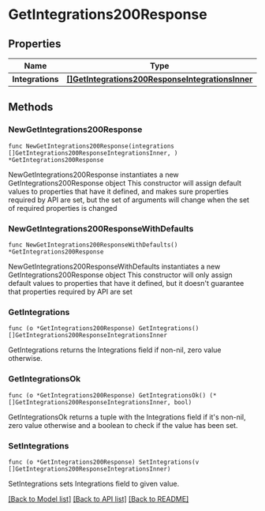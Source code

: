 # GetIntegrations200Response

## Properties

Name | Type | Description | Notes
------------ | ------------- | ------------- | -------------
**Integrations** | [**[]GetIntegrations200ResponseIntegrationsInner**](GetIntegrations200ResponseIntegrationsInner.md) |  | 

## Methods

### NewGetIntegrations200Response

`func NewGetIntegrations200Response(integrations []GetIntegrations200ResponseIntegrationsInner, ) *GetIntegrations200Response`

NewGetIntegrations200Response instantiates a new GetIntegrations200Response object
This constructor will assign default values to properties that have it defined,
and makes sure properties required by API are set, but the set of arguments
will change when the set of required properties is changed

### NewGetIntegrations200ResponseWithDefaults

`func NewGetIntegrations200ResponseWithDefaults() *GetIntegrations200Response`

NewGetIntegrations200ResponseWithDefaults instantiates a new GetIntegrations200Response object
This constructor will only assign default values to properties that have it defined,
but it doesn't guarantee that properties required by API are set

### GetIntegrations

`func (o *GetIntegrations200Response) GetIntegrations() []GetIntegrations200ResponseIntegrationsInner`

GetIntegrations returns the Integrations field if non-nil, zero value otherwise.

### GetIntegrationsOk

`func (o *GetIntegrations200Response) GetIntegrationsOk() (*[]GetIntegrations200ResponseIntegrationsInner, bool)`

GetIntegrationsOk returns a tuple with the Integrations field if it's non-nil, zero value otherwise
and a boolean to check if the value has been set.

### SetIntegrations

`func (o *GetIntegrations200Response) SetIntegrations(v []GetIntegrations200ResponseIntegrationsInner)`

SetIntegrations sets Integrations field to given value.



[[Back to Model list]](../README.md#documentation-for-models) [[Back to API list]](../README.md#documentation-for-api-endpoints) [[Back to README]](../README.md)



